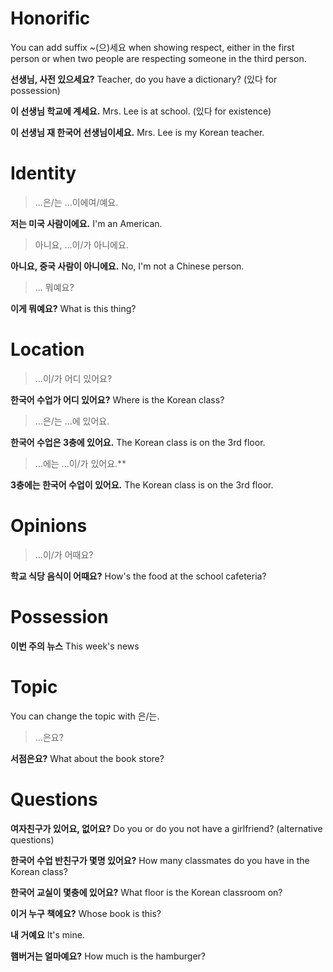# Honorific

You can add suffix ~(으)세요 when showing respect, either in the first person or when two people are respecting someone in the third person.

**선생님, 사전 있으세요?**
Teacher, do you have a dictionary?
(있다 for possession)

**이 선생님 학교에 계세요.**
Mrs. Lee is at school.
(있다 for existence)

**이 선생님 재 한국어 선생님이세요.**
Mrs. Lee is my Korean teacher.

# Identity

> ...은/는 ...이에여/예요.

**저는 미국 사람이에요.**
I'm an American.

> 아니요, ...이/가 아니에요.

**아니요, 중국 사람이 아니에요.**
No, I'm not a Chinese person.

> ... 뭐예요?

**이게 뭐예요?**
What is this thing?

# Location

> ...이/가 어디 있어요?

**한국어 수업가 어디 있어요?**
Where is the Korean class?

> ...은/는 ...에 있어요.

**한국어 수업은 3충에 있어요.**
The Korean class is on the 3rd floor.

> ...에는 ...이/가 있어요.**

**3충에는 한국어 수업이 있어요.**
The Korean class is on the 3rd floor.


# Opinions

> ...이/가 어때요?

**학교 식당 음식이 어때요?**
How's the food at the school cafeteria?

# Possession

**이번 주의 뉴스** This week's news

# Topic

You can change the topic with 은/는.

> ...은요?

**서점은요?**
What about the book store?

# Questions

**여자친구가 있어요, 없어요?**
Do you or do you not have a girlfriend? (alternative questions)

**한국어 수업 반친구가 몇명 있어요?** How many classmates do you have in the Korean class?

**한국어 교실이 몇충에 있어요?** What floor is the Korean classroom on?

**이거 누구 책에요?** Whose book is this?

**내 거예요** It's mine.

**햄버거는 얼마예요?** How much is the hamburger?
